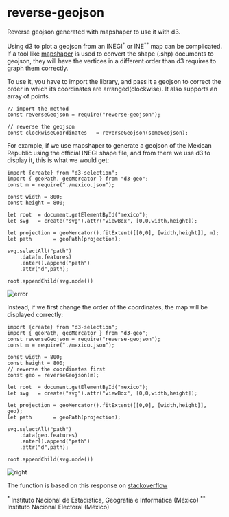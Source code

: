 # reverse-geojson
Reverse geojson generated with mapshaper to use it with d3.

Using d3 to plot a geojson from an INEGI<sup>*</sup> or INE<sup>**</sup> map can be complicated. If a tool like [mapshaper](https://mapshaper.org) is used to convert the shape (.shp) documents to  geojson, they will have the vertices in a different order than d3 requires to graph them correctly.

To use it, you have to import the library, and pass it a geojson to correct the order in which its coordinates are arranged(clockwise). It also supports an array of points. 

```
// import the method
const reverseGeojson = require("reverse-geojson");

// reverse the geojson
const clockwiseCoordinates   = reverseGeojson(someGeojson);
```


For example, if we use mapshaper to generate a geojson of the Mexican Republic using the official INEGI shape file, and from there we use d3 to display it, this is what we would get:

```
import {create} from "d3-selection";
import { geoPath, geoMercator } from "d3-geo";
const m = require("./mexico.json");

const width = 800;
const height = 800;

let root  = document.getElementById("mexico");
let svg   = create("svg").attr("viewBox", [0,0,width,height]);

let projection = geoMercator().fitExtent([[0,0], [width,height]], m);
let path       = geoPath(projection);

svg.selectAll("path")
    .data(m.features)
    .enter().append("path")
    .attr("d",path);

root.appendChild(svg.node())
```

![error](https://user-images.githubusercontent.com/3756555/154812477-af99f2c4-9a1e-4624-9005-828e15355bb4.png)

Instead, if we first change the order of the coordinates, the map will be displayed correctly:

```
import {create} from "d3-selection";
import { geoPath, geoMercator } from "d3-geo";
const reverseGeojson = require("reverse-geojson");
const m = require("./mexico.json");

const width = 800;
const height = 800;
// reverse the coordinates first
const geo = reverseGeojson(m);

let root  = document.getElementById("mexico");
let svg   = create("svg").attr("viewBox", [0,0,width,height]);

let projection = geoMercator().fitExtent([[0,0], [width,height]], geo);
let path       = geoPath(projection);

svg.selectAll("path")
    .data(geo.features)
    .enter().append("path")
    .attr("d",path);

root.appendChild(svg.node())
```
![right](https://user-images.githubusercontent.com/3756555/154812482-c0d5405f-79f6-4e46-afe1-c6fa0fa0366e.png)


The function is based on this response on [stackoverflow](https://stackoverflow.com/questions/54947126/geojson-map-with-d3-only-rendering-a-single-path-in-a-feature-collection)

<sup>*</sup> Instituto Nacional de Estadística, Geografía e Informática (México)
<sup>**</sup> Instituto Nacional Electoral (México)




